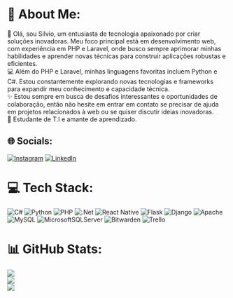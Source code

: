 # 💫 About Me:
👋 Olá, sou Silvio, um entusiasta de tecnologia apaixonado por criar soluções inovadoras. Meu foco principal está em desenvolvimento web, com experiência em PHP e Laravel, onde busco sempre aprimorar minhas habilidades e aprender novas técnicas para construir aplicações robustas e eficientes.<br>💻 Além do PHP e Laravel, minhas linguagens favoritas incluem Python e C#. Estou constantemente explorando novas tecnologias e frameworks para expandir meu conhecimento e capacidade técnica.<br>✨ Estou sempre em busca de desafios interessantes e oportunidades de colaboração, então não hesite em entrar em contato se precisar de ajuda em projetos relacionados à web ou se quiser discutir ideias inovadoras.<br>🚀 Estudante de T.I e amante de aprendizado.


## 🌐 Socials:
[![Instagram](https://img.shields.io/badge/Instagram-%23E4405F.svg?logo=Instagram&logoColor=white)](https://instagram.com/siltech.php) [![LinkedIn](https://img.shields.io/badge/LinkedIn-%230077B5.svg?logo=linkedin&logoColor=white)](https://linkedin.com/in/silvio-p-batista) 

# 💻 Tech Stack:
![C#](https://img.shields.io/badge/c%23-%23239120.svg?style=for-the-badge&logo=csharp&logoColor=white) ![Python](https://img.shields.io/badge/python-3670A0?style=for-the-badge&logo=python&logoColor=ffdd54) ![PHP](https://img.shields.io/badge/php-%23777BB4.svg?style=for-the-badge&logo=php&logoColor=white) ![.Net](https://img.shields.io/badge/.NET-5C2D91?style=for-the-badge&logo=.net&logoColor=white) ![React Native](https://img.shields.io/badge/react_native-%2320232a.svg?style=for-the-badge&logo=react&logoColor=%2361DAFB) ![Flask](https://img.shields.io/badge/flask-%23000.svg?style=for-the-badge&logo=flask&logoColor=white) ![Django](https://img.shields.io/badge/django-%23092E20.svg?style=for-the-badge&logo=django&logoColor=white) ![Apache](https://img.shields.io/badge/apache-%23D42029.svg?style=for-the-badge&logo=apache&logoColor=white) ![MySQL](https://img.shields.io/badge/mysql-%2300000f.svg?style=for-the-badge&logo=mysql&logoColor=white) ![MicrosoftSQLServer](https://img.shields.io/badge/Microsoft%20SQL%20Server-CC2927?style=for-the-badge&logo=microsoft%20sql%20server&logoColor=white) ![Bitwarden](https://img.shields.io/badge/bitwarden-%23175DDC.svg?style=for-the-badge&logo=bitwarden&logoColor=white) ![Trello](https://img.shields.io/badge/Trello-%23026AA7.svg?style=for-the-badge&logo=Trello&logoColor=white)
# 📊 GitHub Stats:
![](https://github-readme-stats.vercel.app/api?username=Silvio-Batista&theme=dracula&hide_border=false&include_all_commits=true&count_private=true)<br/>
![](https://github-readme-streak-stats.herokuapp.com/?user=Silvio-Batista&theme=dracula&hide_border=false)<br/>
![](https://github-readme-stats.vercel.app/api/top-langs/?username=Silvio-Batista&theme=dracula&hide_border=false&include_all_commits=true&count_private=true&layout=compact)

<!-- Proudly created with GPRM ( https://gprm.itsvg.in ) -->
